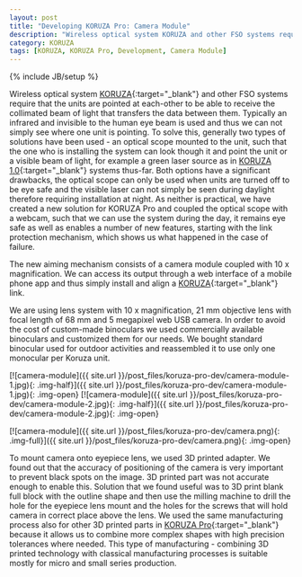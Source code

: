 ```yaml
---
layout: post
title: "Developing KORUZA Pro: Camera Module"
description: "Wireless optical system KORUZA and other FSO systems require that the units are pointed at each-other to be able to receive the collimated beam of light that transfers the data between them. We have created a new solution for KORUZA Pro - coupling the optical scope with a webcam."
category: KORUZA
tags: [KORUZA, KORUZA Pro, Development, Camera Module]
---
```

{% include JB/setup %}

Wireless optical system [KORUZA](http://new.koruza.net/){:target="_blank"} and other FSO systems require that the units are pointed at each-other to be able to receive the collimated beam of light that transfers the data between them. Typically an infrared and invisible to the human eye beam is used and thus we can not simply see where one unit is pointing. To solve this, generally two types of solutions have been used - an optical scope mounted to the unit, such that the one who is installing the system can look though it and point the unit or a visible beam of light, for example a green laser source as in [KORUZA 1.0](http://koruza.net/about-koruza-1.0/){:target="_blank"} systems thus-far. Both options have a significant drawbacks, the optical scope can only be used when units are turned off to be eye safe and the visible laser can not simply be seen during daylight therefore requiring installation at night. As neither is practical, we have created a new solution for KORUZA Pro and coupled the optical scope with a webcam, such that we can use the system during the day, it remains eye safe as well as enables a number of new features, starting with the link protection mechanism, which shows us what happened in the case of failure.

The new aiming mechanism consists of a camera module coupled with 10 x magnification. We can access its output through a web interface of a mobile phone app and thus simply install and align a [KORUZA](http://new.koruza.net/){:target="_blank"} link.

We are using lens system with 10 x magnification, 21 mm objective lens with focal length of 68 mm and 5 megapixel web USB camera. In order to avoid the cost of custom-made binoculars we used commercially available binoculars and customized them for our needs. We bought standard binocular used for outdoor activities and reassembled it to use only one monocular per Koruza unit. 

[![camera-module]({{ site.url }}/post_files/koruza-pro-dev/camera-module-1.jpg){: .img-half}]({{ site.url }}/post_files/koruza-pro-dev/camera-module-1.jpg){: .img-open}
[![camera-module]({{ site.url }}/post_files/koruza-pro-dev/camera-module-2.jpg){: .img-half}]({{ site.url }}/post_files/koruza-pro-dev/camera-module-2.jpg){: .img-open}

[![camera-module]({{ site.url }}/post_files/koruza-pro-dev/camera.png){: .img-full}]({{ site.url }}/post_files/koruza-pro-dev/camera.png){: .img-open}

To mount camera onto eyepiece lens, we used 3D printed adapter. We found out that the accuracy of positioning of the camera is very important to prevent black spots on the image. 3D printed part was not accurate enough to enable this. Solution that we found useful was to 3D print blank full block with the outline shape and then use the milling machine to drill the hole for the eyepiece lens mount and the holes for the screws that will hold camera in correct place above the lens. We used the same manufacturing process also for other 3D printed parts in [KORUZA Pro](http://new.koruza.net/){:target="_blank"} because it allows us to combine more complex shapes with high precision tolerances where needed. This type of manufacturing - combining 3D printed technology with classical manufacturing processes is suitable mostly for micro and small series production.



